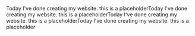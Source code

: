 Today I've done creating my website. this is a placeholderToday I've done creating my website. this is a placeholderToday I've done creating my website. this is a placeholderToday I've done creating my website. this is a placeholder